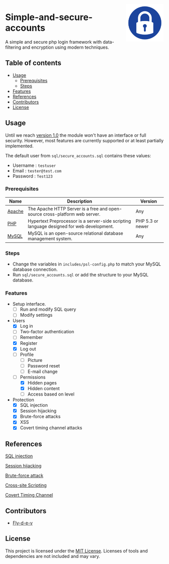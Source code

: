 <a href="https://github.com/JasperDre/Simple-and-secure-accounts"><img src="images/icons/icon.png" align="right" width="120" height="120" alt="Secure Accounts" title="Secure Accounts"></a>

# Simple-and-secure-accounts
A simple and secure php login framework with data-filtering and encryption using modern techniques.

## Table of contents
- [Usage](#usage)
    - [Prerequisites](#prerequisites)
    - [Steps](#steps)
- [Features](#features)
- [References](#references)
- [Contributors](#contributors)
- [License](#license)

## Usage
Until we reach [version 1.0](https://github.com/JasperDre/Simple-and-secure-accounts/milestones) the module won't have an interface or full security. However, most features are currently supported or at least partially implemented.

The default user from `sql/secure_accounts.sql` contains these values:
- Username	: `testuser`
- Email	: `tester@test.com`
- Password	: `Test123`

### Prerequisites
Name | Description | Version
------------ | ------------- | -------------
[Apache](https://www.apachefriends.org/index.html) | The Apache HTTP Server is a free and open-source cross-platform web server. | Any
[PHP](https://www.apachefriends.org/index.html) |  Hypertext Preprocessor is a server-side scripting language designed for web development. | PHP 5.3 or newer
[MySQL](https://www.apachefriends.org/index.html) | MySQL is an open-source relational database management system. | Any

### Steps
- Change the variables in `includes/psl-config.php` to match your MySQL database connection.
- Run `sql/secure_accounts.sql` or add the structure to your MySQL database.

### Features
- Setup interface.
    - [ ] Run and modify SQL query
    - [ ] Modify settings
- Users
    - [x] Log in
    - [ ] Two-factor authentication
    - [ ] Remember
    - [x] Register
    - [x] Log out
    - [ ] Profile
        - [ ] Picture
        - [ ] Password reset
        - [ ] E-mail change
    - [ ] Permissions
        - [x] Hidden pages
        - [x] Hidden content
        - [ ] Access based on level
- Protection
    - [x] SQL injection
    - [x] Session hijacking
    - [x] Brute-force attacks
    - [x] XSS
    - [x] Covert timing channel attacks
    
## References
[SQL injection](https://www.w3schools.com/sql/sql_injection.asp)

[Session hijacking](https://www.owasp.org/index.php/Session_hijacking_attack)

[Brute-force attack](https://en.wikipedia.org/wiki/Brute-force_attack)

[Cross-site Scripting](https://www.owasp.org/index.php/Cross-site_Scripting_%28XSS%29)

[Covert Timing Channel](https://cwe.mitre.org/data/definitions/385.html)

## Contributors
- [Fly-d-e-v](https://github.com/JasperDre/Simple-and-secure-accounts/issues?utf8=%E2%9C%93&q=author%3AFly-d-e-v)

## License
This project is licensed under the [MIT License](https://github.com/JasperDre/Simple-and-secure-accounts/blob/master/LICENSE.md).
Licenses of tools and dependencies are not included and may vary.
